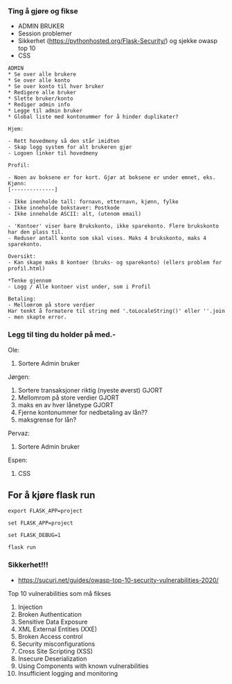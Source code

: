 ### Ting å gjøre og fikse
  * ADMIN BRUKER
  * Session problemer
  * Sikkerhet (https://pythonhosted.org/Flask-Security/) og sjekke owasp top 10
  * CSS

```
ADMIN
* Se over alle brukere
* Se over alle konto
* Se over konto til hver bruker
* Redigere alle bruker
* Slette bruker/konto
* Rediger admin info
* Legge til admin bruker
* Global liste med kontonummer for å hinder duplikater?
```
```
Hjem:

- Rett hovedmeny så den står imidten
- Skap logg system for alt brukeren gjør
- Logoen linker til hovedmeny
```
```
Profil:

- Noen av boksene er for kort. Gjør at boksene er under emnet, eks.
Kjønn:
[--------------]

- Ikke inenholde tall: fornavn, etternavn, kjønn, fylke
- Ikke inneholde bokstaver: Postkode
- Ikke inneholde ASCII: alt, (utenom email)

- 'Kontoer' viser bare Brukskonto, ikke sparekonto. Flere brukskonto har den plass til.
- Reduser antall konto som skal vises. Maks 4 brukskonto, maks 4 sparekonto.
```
```
Oversikt:
- Kan skape maks 8 kontoer (bruks- og sparekonto) (ellers problem for profil.html)

*Tenke gjennom
- Logg / Alle kontoer vist under, som i Profil
```
```
Betaling:
- Mellomrom på store verdier
Har tenkt å formatere til string med '.toLocaleString()' eller ''.join - men skapte error.

```

### Legg til ting du holder på med.-
Ole:
    
1. Sortere Admin bruker
  
Jørgen:

1. Sortere transaksjoner riktig (nyeste øverst)           GJORT
2. Mellomrom på store verdier                             GJORT
3. maks en av hver lånetype                               GJORT
4. Fjerne kontonummer for nedbetaling av lån??
5. maksgrense for lån?

Pervaz:

1. Sortere Admin bruker

Espen:

1. CSS

## For å kjøre flask run

```
export FLASK_APP=project
```
```
set FLASK_APP=project
```
```
set FLASK_DEBUG=1
```
```
flask run
```

### Sikkerhet!!!
  * https://sucuri.net/guides/owasp-top-10-security-vulnerabilities-2020/

Top 10 vulnerabilities som må fikses

1. Injection
2. Broken Authentication
3. Sensitive Data Exposure
4. XML External Entities (XXE)
5. Broken Access control
6. Security misconfigurations
7. Cross Site Scripting (XSS)
8. Insecure Deserialization
9. Using Components with known vulnerabilities
10. Insufficient logging and monitoring
